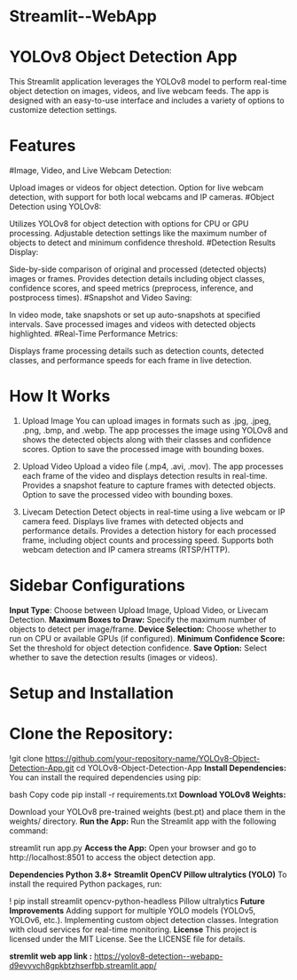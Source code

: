 # Streamlit--WebApp
# YOLOv8 Object Detection App
This Streamlit application leverages the YOLOv8 model to perform real-time object detection on images, videos, and live webcam feeds. The app is designed with an easy-to-use interface and includes a variety of options to customize detection settings.

# Features
#Image, Video, and Live Webcam Detection:

Upload images or videos for object detection.
Option for live webcam detection, with support for both local webcams and IP cameras.
#Object Detection using YOLOv8:

Utilizes YOLOv8 for object detection with options for CPU or GPU processing.
Adjustable detection settings like the maximum number of objects to detect and minimum confidence threshold.
#Detection Results Display:

Side-by-side comparison of original and processed (detected objects) images or frames.
Provides detection details including object classes, confidence scores, and speed metrics (preprocess, inference, and postprocess times).
#Snapshot and Video Saving:

In video mode, take snapshots or set up auto-snapshots at specified intervals.
Save processed images and videos with detected objects highlighted.
#Real-Time Performance Metrics:

Displays frame processing details such as detection counts, detected classes, and performance speeds for each frame in live detection.
# How It Works
1. Upload Image
You can upload images in formats such as .jpg, .jpeg, .png, .bmp, and .webp.
The app processes the image using YOLOv8 and shows the detected objects along with their classes and confidence scores.
Option to save the processed image with bounding boxes.

2. Upload Video
Upload a video file (.mp4, .avi, .mov).
The app processes each frame of the video and displays detection results in real-time.
Provides a snapshot feature to capture frames with detected objects.
Option to save the processed video with bounding boxes.

3. Livecam Detection
Detect objects in real-time using a live webcam or IP camera feed.
Displays live frames with detected objects and performance details.
Provides a detection history for each processed frame, including object counts and processing speed.
Supports both webcam detection and IP camera streams (RTSP/HTTP).

# Sidebar Configurations
**Input Type**: Choose between Upload Image, Upload Video, or Livecam Detection.
**Maximum Boxes to Draw:** Specify the maximum number of objects to detect per image/frame.
**Device Selection:** Choose whether to run on CPU or available GPUs (if configured).
**Minimum Confidence Score:** Set the threshold for object detection confidence.
**Save Option:** Select whether to save the detection results (images or videos).
# Setup and Installation
# Clone the Repository:


!git clone https://github.com/your-repository-name/YOLOv8-Object-Detection-App.git
cd YOLOv8-Object-Detection-App
 **Install Dependencies:** You can install the required dependencies using pip:

bash
Copy code
pip install -r requirements.txt
**Download YOLOv8 Weights:**

Download your YOLOv8 pre-trained weights (best.pt) and place them in the weights/ directory.
**Run the App:** Run the Streamlit app with the following command:


streamlit run app.py
**Access the App:** Open your browser and go to http://localhost:8501 to access the object detection app.

**Dependencies
Python 3.8+
Streamlit
OpenCV
Pillow
ultralytics (YOLO)**
To install the required Python packages, run:


! pip install streamlit opencv-python-headless Pillow ultralytics
**Future Improvements**
Adding support for multiple YOLO models (YOLOv5, YOLOv6, etc.).
Implementing custom object detection classes.
Integration with cloud services for real-time monitoring.
**License**
This project is licensed under the MIT License. See the LICENSE file for details.

**stremlit web app link :** https://yolov8-detection--webapp-d9evvvch8gpkbtzhserfbb.streamlit.app/
